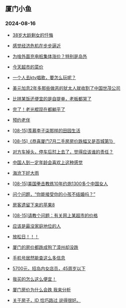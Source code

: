 ## 厦门小鱼 
### 2024-08-16

+ [38岁大龄剩女的忏悔](http://bbs.xmfish.com/read-htm-tid-18231975.html)

+ [感觉经济危机在步步逼近](http://bbs.xmfish.com/read-htm-tid-18232060.html)

+ [为啥外面充电桩集体涨价？特别是岛外](http://bbs.xmfish.com/read-htm-tid-18231978.html)

+ [今天超市的菜价](http://bbs.xmfish.com/read-htm-tid-18232084.html)

+ [一个人去ktv唱歌，要怎么玩呢？](http://bbs.xmfish.com/read-htm-tid-18231977.html)

+ [美元加息2年多那些做恶的犹太人就收割了中国世茂公司](http://bbs.xmfish.com/read-htm-tid-18232128.html)

+ [比拼某饭还便宜的是自提单，老板都哭了](http://bbs.xmfish.com/read-htm-tid-18232163.html)

+ [完了！老光棍现在都躺平了](http://bbs.xmfish.com/read-htm-tid-18232167.html)

+ [预约老伴](http://bbs.xmfish.com/read-htm-tid-18232209.html)

+ [[08-15]羡慕李子柒那样的田园生活](http://bbs.xmfish.com/read-htm-tid-18231985.html)

+ [[08-15]《恭喜厦门7月二手房房价跌幅又是百城第1》](http://bbs.xmfish.com/read-htm-tid-18232129.html)

+ [对方车掉头，停车后怼上去了，觉得应该谁的责任？](http://bbs.xmfish.com/read-htm-tid-18232016.html)

+ [中国人到一定年龄会喜欢上这种感觉](http://bbs.xmfish.com/read-htm-tid-18232251.html)

+ [海沧下好大雨](http://bbs.xmfish.com/read-htm-tid-18232257.html)

+ [[08-15]美国拳击教练10年约炮1300多个中国女人](http://bbs.xmfish.com/read-htm-tid-18232247.html)

+ [问个问题，“你能接受你的小孩不结婚吗？”](http://bbs.xmfish.com/read-htm-tid-18232305.html)

+ [房客遗留下来的苹果8](http://bbs.xmfish.com/read-htm-tid-18232142.html)

+ [[08-15]请教个问题：有关网上某超市的价格](http://bbs.xmfish.com/read-htm-tid-18232182.html)

+ [应该是最没家庭地位的人](http://bbs.xmfish.com/read-htm-tid-18232343.html)

+ [放松日！！！](http://bbs.xmfish.com/read-htm-tid-18232196.html)

+ [厦门的房价都跌成狗了漳州却没跌](http://bbs.xmfish.com/read-htm-tid-18232565.html)

+ [手机号居然能查这么多信息](http://bbs.xmfish.com/read-htm-tid-18232371.html)

+ [5700元，招岛内女店员，45周岁以下](http://bbs.xmfish.com/read-htm-tid-18232543.html)

+ [我买的怎么这么便宜！](http://bbs.xmfish.com/read-htm-tid-18232458.html)

+ [厦门房价为什么会跌 我来分析](http://bbs.xmfish.com/read-htm-tid-18232408.html)

+ [关于房子，ID 恰巧路过 说得很好。](http://bbs.xmfish.com/read-htm-tid-18232264.html)

